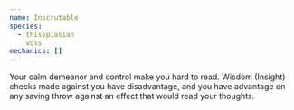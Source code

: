 ```yaml
---
name: Inscrutable
species:
  - thisspiasian
    voss
mechanics: []
---
```

Your calm demeanor and control make you hard to read. Wisdom (Insight) checks made against you have disadvantage, and you have advantage on any saving throw against an effect that would read your thoughts.
